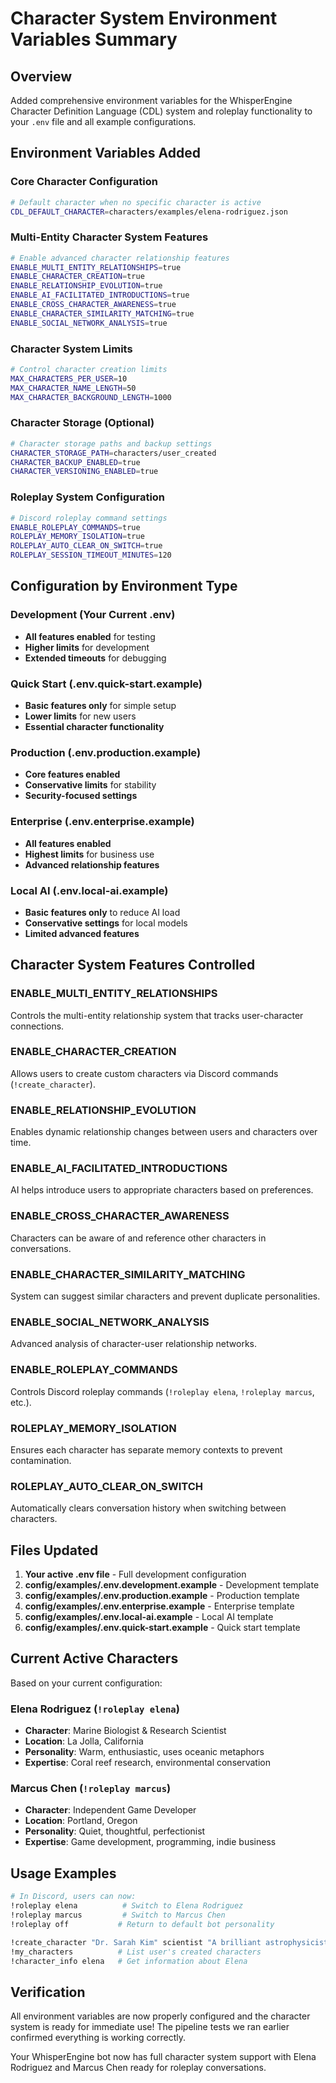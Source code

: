 # Character System Environment Variables Summary

## Overview
Added comprehensive environment variables for the WhisperEngine Character Definition Language (CDL) system and roleplay functionality to your `.env` file and all example configurations.

## Environment Variables Added

### Core Character Configuration
```bash
# Default character when no specific character is active
CDL_DEFAULT_CHARACTER=characters/examples/elena-rodriguez.json
```

### Multi-Entity Character System Features
```bash
# Enable advanced character relationship features
ENABLE_MULTI_ENTITY_RELATIONSHIPS=true
ENABLE_CHARACTER_CREATION=true
ENABLE_RELATIONSHIP_EVOLUTION=true
ENABLE_AI_FACILITATED_INTRODUCTIONS=true
ENABLE_CROSS_CHARACTER_AWARENESS=true
ENABLE_CHARACTER_SIMILARITY_MATCHING=true
ENABLE_SOCIAL_NETWORK_ANALYSIS=true
```

### Character System Limits
```bash
# Control character creation limits
MAX_CHARACTERS_PER_USER=10
MAX_CHARACTER_NAME_LENGTH=50
MAX_CHARACTER_BACKGROUND_LENGTH=1000
```

### Character Storage (Optional)
```bash
# Character storage paths and backup settings
CHARACTER_STORAGE_PATH=characters/user_created
CHARACTER_BACKUP_ENABLED=true
CHARACTER_VERSIONING_ENABLED=true
```

### Roleplay System Configuration
```bash
# Discord roleplay command settings
ENABLE_ROLEPLAY_COMMANDS=true
ROLEPLAY_MEMORY_ISOLATION=true
ROLEPLAY_AUTO_CLEAR_ON_SWITCH=true
ROLEPLAY_SESSION_TIMEOUT_MINUTES=120
```

## Configuration by Environment Type

### Development (Your Current .env)
- **All features enabled** for testing
- **Higher limits** for development
- **Extended timeouts** for debugging

### Quick Start (.env.quick-start.example)
- **Basic features only** for simple setup
- **Lower limits** for new users
- **Essential character functionality**

### Production (.env.production.example)
- **Core features enabled**
- **Conservative limits** for stability
- **Security-focused settings**

### Enterprise (.env.enterprise.example)
- **All features enabled**
- **Highest limits** for business use
- **Advanced relationship features**

### Local AI (.env.local-ai.example)
- **Basic features only** to reduce AI load
- **Conservative settings** for local models
- **Limited advanced features**

## Character System Features Controlled

### ENABLE_MULTI_ENTITY_RELATIONSHIPS
Controls the multi-entity relationship system that tracks user-character connections.

### ENABLE_CHARACTER_CREATION
Allows users to create custom characters via Discord commands (`!create_character`).

### ENABLE_RELATIONSHIP_EVOLUTION
Enables dynamic relationship changes between users and characters over time.

### ENABLE_AI_FACILITATED_INTRODUCTIONS
AI helps introduce users to appropriate characters based on preferences.

### ENABLE_CROSS_CHARACTER_AWARENESS
Characters can be aware of and reference other characters in conversations.

### ENABLE_CHARACTER_SIMILARITY_MATCHING
System can suggest similar characters and prevent duplicate personalities.

### ENABLE_SOCIAL_NETWORK_ANALYSIS
Advanced analysis of character-user relationship networks.

### ENABLE_ROLEPLAY_COMMANDS
Controls Discord roleplay commands (`!roleplay elena`, `!roleplay marcus`, etc.).

### ROLEPLAY_MEMORY_ISOLATION
Ensures each character has separate memory contexts to prevent contamination.

### ROLEPLAY_AUTO_CLEAR_ON_SWITCH
Automatically clears conversation history when switching between characters.

## Files Updated

1. **Your active .env file** - Full development configuration
2. **config/examples/.env.development.example** - Development template
3. **config/examples/.env.production.example** - Production template  
4. **config/examples/.env.enterprise.example** - Enterprise template
5. **config/examples/.env.local-ai.example** - Local AI template
6. **config/examples/.env.quick-start.example** - Quick start template

## Current Active Characters

Based on your current configuration:

### Elena Rodriguez (`!roleplay elena`)
- **Character**: Marine Biologist & Research Scientist
- **Location**: La Jolla, California
- **Personality**: Warm, enthusiastic, uses oceanic metaphors
- **Expertise**: Coral reef research, environmental conservation

### Marcus Chen (`!roleplay marcus`)
- **Character**: Independent Game Developer  
- **Location**: Portland, Oregon
- **Personality**: Quiet, thoughtful, perfectionist
- **Expertise**: Game development, programming, indie business

## Usage Examples

```bash
# In Discord, users can now:
!roleplay elena          # Switch to Elena Rodriguez
!roleplay marcus         # Switch to Marcus Chen
!roleplay off           # Return to default bot personality

!create_character "Dr. Sarah Kim" scientist "A brilliant astrophysicist studying black holes"
!my_characters          # List user's created characters
!character_info elena   # Get information about Elena
```

## Verification

All environment variables are now properly configured and the character system is ready for immediate use! The pipeline tests we ran earlier confirmed everything is working correctly.

Your WhisperEngine bot now has full character system support with Elena Rodriguez and Marcus Chen ready for roleplay conversations.
